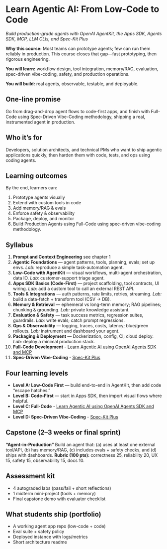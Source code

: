 # Learn Agentic AI: From Low-Code to Code
*Build production-grade agents with OpenAI AgentKit, the Apps SDK, Agents SDK, MCP, LLM CLIs, and Spec-Kit Plus*

**Why this course:** Most teams can prototype agents; few can run them reliably in production. This course closes that gap—fast prototyping, then rigorous engineering.

**You will learn:** workflow design, tool integration, memory/RAG, evaluation, spec-driven vibe-coding, safety, and production operations.

**You will build:** real agents, observable, testable, and deployable.

## One-line promise

Go from drag-and-drop agent flows to code-first apps, and finish with Full-Code using Spec-Driven Vibe-Coding methodology, shipping a real, instrumented agent in production.

## Who it’s for

Developers, solution architects, and technical PMs who want to ship agentic applications quickly, then harden them with code, tests, and ops using coding agents.

## Learning outcomes

By the end, learners can:

1. Prototype agents visually
2. Extend with custom tools in code
3. Add memory/RAG & evals
4. Enforce safety & observability
5. Package, deploy, and monitor
6. Build Production Agents using Full-Code using spec-driven vibe-coding methodology. 

## Syllabus

1. **Prompt and Context Engineering** see chapter 1
2. **Agentic Foundations** — agent patterns, tools, planning, evals; set up envs. *Lab:* reproduce a simple task-automation agent.
3. **Low-Code with AgentKit** — visual workflows, multi-agent orchestration, data IO. *Lab:* customer-support triage agent.
4. **Apps SDK Basics (Code-First)** — project scaffolding, tool contracts, UI wiring. *Lab:* add a custom tool to call an external REST API.
5. **Tools & Integrations** — auth patterns, rate limits, retries, streaming. *Lab:* build a data-fetch + transform tool (CSV → DB).
6. **Memory & Retrieval** — ephemeral vs long-term memory; RAG pipelines; chunking & grounding. *Lab:* private knowledge assistant.
7. **Evaluation & Safety** — task success metrics, regression suites, guardrails. *Lab:* write evals; catch prompt regressions.
8. **Ops & Observability** — logging, traces, costs, latency; blue/green rollouts. *Lab:* instrument and dashboard your agent.
9. **Packaging & Deployment** — Dockerization, config, CI; cloud deploy. *Lab:* deploy a minimal production stack.
10. **Full-Code Development** - [Learn Agentic AI using OpenAI Agents SDK and MCP](https://github.com/panaversity/learn-agentic-ai)
11. **Spec-Driven Vibe-Coding** - [Spec-Kit Plus](https://github.com/panaversity/spec-kit-plus)

## Four learning levels

* **Level A: Low-Code First** — build end-to-end in AgentKit, then add code “escape hatches.”
* **Level B: Code-First** — start in Apps SDK, then import visual flows where helpful.
* **Level C: Full-Code** - [Learn Agentic AI using OpenAI Agents SDK and MCP](https://github.com/panaversity/learn-agentic-ai)
* **Level D: Spec-Driven Vibe-Coding** - [Spec-Kit Plus](https://github.com/panaversity/spec-kit-plus)

## Capstone (2–3 weeks or final sprint)

**“Agent-in-Production”**
Build an agent that: (a) uses at least one external tool/API, (b) has memory/RAG, (c) includes evals + safety checks, and (d) ships with dashboards.
**Rubric (100 pts):** correctness 25, reliability 20, UX 15, safety 15, observability 15, docs 10.

## Assessment kit

* 4 autograded labs (pass/fail + short reflections)
* 1 midterm mini-project (tools + memory)
* Final capstone demo with evaluator checklist

## What students ship (portfolio)

* A working agent app repo (low-code + code)
* Eval suite + safety policy
* Deployed instance with logs/metrics
* Short architecture readme


